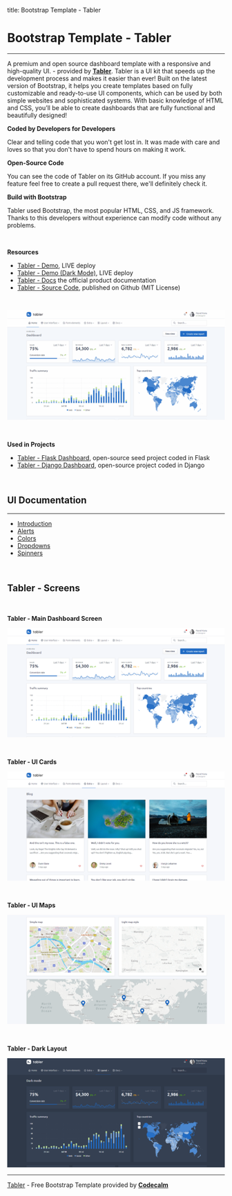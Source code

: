 title: Bootstrap Template - Tabler

# Bootstrap Template - Tabler
---

A premium and open source dashboard template with a responsive and high-quality UI. - provided by **[Tabler](https://tabler.io/)**.
Tabler is a UI kit that speeds up the development process and makes it easier than ever! Built on the latest version of Bootstrap, it helps you create templates based on fully customizable and ready-to-use UI components, which can be used by both simple websites and sophisticated systems. With basic knowledge of HTML and CSS, you’ll be able to create dashboards that are fully functional and beautifully designed!

**Coded by Developers for Developers**

Clear and telling code that you won't get lost in. It was made with care and loves so that you don't have to spend hours on making it work.

**Open-Source Code**

You can see the code of Tabler on its GitHub account. If you miss any feature feel free to create a pull request there, we'll definitely check it.

**Build with Bootstrap**

Tabler used Bootstrap, the most popular HTML, CSS, and JS framework. Thanks to this developers without experience can modify code without any problems.

<br  />

**Resources**

- [Tabler - Demo](https://preview-dev.tabler.io/), LIVE deploy
- [Tabler - Demo (Dark Mode)](https://preview-dev.tabler.io/layout-dark.html), LIVE deploy
- [Tabler - Docs](https://preview-dev.tabler.io/docs/) the official product documentation
- [Tabler - Source Code](https://github.com/admin-dashboards/bootstrap-template-tabler), published on Github (MIT License)

<br />

![Tabler - Open-source Bootstrap Template, animated presentation.](https://raw.githubusercontent.com/admin-dashboards/bootstrap-template-tabler/dev/media/bootstrap-template-tabler-intro.gif)

<br />

**Used in Projects**

- [Tabler - Flask Dashboard](https://appseed.us/admin-dashboards/flask-dashboard-tabler), open-source seed project coded in Flask
- [Tabler - Django Dashboard](https://appseed.us/admin-dashboards/django-dashboard-tabler), open-source project coded in Django

<br />

## UI Documentation
---

- [Introduction](https://preview-dev.tabler.io/docs/)
- [Alerts](https://preview-dev.tabler.io/docs/alerts.html)
- [Colors](https://preview-dev.tabler.io/docs/colors.html)
- [Dropdowns](https://preview-dev.tabler.io/docs/dropdowns.html)
- [Spinners](https://preview-dev.tabler.io/docs/spinners.html)

<br />

## Tabler - Screens

<br />

**Tabler - Main Dashboard Screen**

![Tabler - Main Dashboard Screen](https://raw.githubusercontent.com/admin-dashboards/bootstrap-template-tabler/dev/media/bootstrap-template-tabler-screen.png)

<br />

**Tabler - UI Cards**

![Tabler - UI Cards Screen.](https://raw.githubusercontent.com/admin-dashboards/bootstrap-template-tabler/dev/media/bootstrap-template-tabler-screen-cards.png)

<br />

**Tabler - UI Maps**

![Tabler - UI Maps.](https://raw.githubusercontent.com/admin-dashboards/bootstrap-template-tabler/dev/media/bootstrap-template-tabler-screen-maps.png)

<br />

**Tabler - Dark Layout**

![Tabler - Dark Layout.](https://raw.githubusercontent.com/admin-dashboards/bootstrap-template-tabler/dev/media/bootstrap-template-tabler-screen-dark-layout.png)

---
[Tabler](https://tabler.io/) - Free Bootstrap Template provided by **[Codecalm](https://codecalm.net/)**
